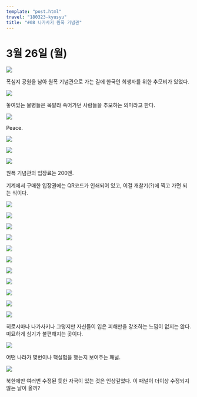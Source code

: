 ```yaml
---
template: "post.html"
travel: "180323-kyusyu"
title: "#08 나가사키 원폭 기념관"
---
```


# 3월 26일 (월)

![](/180323-kyusyu/07_17.jpg)

폭심지 공원을 남아 원폭 기념관으로 가는 길에 한국인 희생자를 위한 추모비가 있었다.

![](/180323-kyusyu/07_18.jpg)

놓여있는 물병들은 목말라 죽어가던 사람들을 추모하는 의미라고 한다.

![](/180323-kyusyu/07_19.jpg)

Peace.

![](/180323-kyusyu/07_20.jpg)

![](/180323-kyusyu/07_21.jpg)

![](/180323-kyusyu/07_22.jpg)

원폭 기념관의 입장료는 200엔.

기계에서 구매한 입장권에는 QR코드가 인쇄되어 있고, 이걸 개찰기(?)에 찍고 가면 되는 식이다.

![](/180323-kyusyu/07_23.jpg)

![](/180323-kyusyu/07_24.jpg)

![](/180323-kyusyu/07_25.jpg)

![](/180323-kyusyu/07_26.jpg)

![](/180323-kyusyu/07_27.jpg)

![](/180323-kyusyu/07_28.jpg)

![](/180323-kyusyu/07_29.jpg)

![](/180323-kyusyu/07_30.jpg)

![](/180323-kyusyu/07_31.jpg)

![](/180323-kyusyu/07_32.jpg)

![](/180323-kyusyu/07_33.jpg)

히로시마나 나가사키나 그렇지만 자신들이 입은 피해만을 강조하는 느낌이 없지는 않다.
미묘하게 심기가 불편해지는 곳이다.

![](/180323-kyusyu/07_34.jpg)

어떤 나라가 몇번이나 핵실험을 했는지 보여주는 패널.

![](/180323-kyusyu/07_35.jpg)

북한에만 여러번 수정된 듯한 자국이 있는 것은 인상깊었다.
이 패널이 더이상 수정되지 않는 날이 올까?

